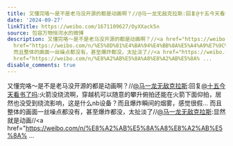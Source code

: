 ```yaml
---
title: 又懂完咯～是不是老马没开源的都是动画啊？//@马一龙无敌克拉斯:回复@十五今天看书了吗:火箭没绕流啊，穿越机可以随意的攀升俯拍还能在火箭下面仰拍，居然也没受...
date: '2024-09-27'
linkTitle: https://weibo.com/1671109627/OyXXack5n
source: 包容万物恒河水的微博
description: 又懂完咯～是不是老马没开源的都是动画啊？//<a href="https://weibo.com/n/%E9%A9%AC%E4%B8%80%E9%BE%99%E6%97%A0%E6%95%8C%E5%85%8B%E6%8B%89%E6%96%AF">@马一龙无敌克拉斯</a>:回复<a
  href="https://weibo.com/n/%E5%8D%81%E4%BA%94%E4%BB%8A%E5%A4%A9%E7%9C%8B%E4%B9%A6%E4%BA%86%E5%90%97">@十五今天看书了吗</a>:火箭没绕流啊，穿越机可以随意的攀升俯拍还能在火箭下面仰拍，居然也没受到绕流影响，这是什么nb设备？而且爆炸瞬间的烟雾，感觉很假…
  而且整体的画面一丝噪点都没有，甚至爆炸都没，太扯淡了//<a href="https://weibo.com/n/%E9%A9%AC%E4%B8%80%E9%BE%99%E6%97%A0%E6%95%8C%E5%85%8B%E6%8B%89%E6%96%AF">@马一龙无敌克拉斯</a>:显然就是动画//<a
  href="https://weibo.com/n/%E8%A2%AB%E5%8A%A8%E8%A2%AB%E5%8A% ...
disable_comments: true
---
```

又懂完咯～是不是老马没开源的都是动画啊？//<a href="https://weibo.com/n/%E9%A9%AC%E4%B8%80%E9%BE%99%E6%97%A0%E6%95%8C%E5%85%8B%E6%8B%89%E6%96%AF">@马一龙无敌克拉斯</a>:回复<a href="https://weibo.com/n/%E5%8D%81%E4%BA%94%E4%BB%8A%E5%A4%A9%E7%9C%8B%E4%B9%A6%E4%BA%86%E5%90%97">@十五今天看书了吗</a>:火箭没绕流啊，穿越机可以随意的攀升俯拍还能在火箭下面仰拍，居然也没受到绕流影响，这是什么nb设备？而且爆炸瞬间的烟雾，感觉很假… 而且整体的画面一丝噪点都没有，甚至爆炸都没，太扯淡了//<a href="https://weibo.com/n/%E9%A9%AC%E4%B8%80%E9%BE%99%E6%97%A0%E6%95%8C%E5%85%8B%E6%8B%89%E6%96%AF">@马一龙无敌克拉斯</a>:显然就是动画//<a href="https://weibo.com/n/%E8%A2%AB%E5%8A%A8%E8%A2%AB%E5%8A% ...